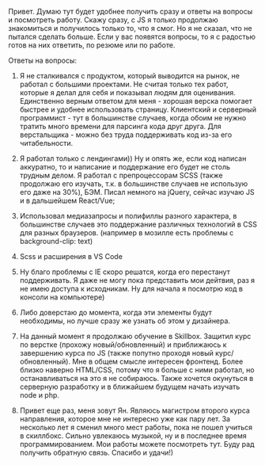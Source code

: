 Привет. Думаю тут будет удобнее получить сразу и ответы на вопросы и посмотреть работу. Скажу сразу, с JS я только продолжаю знакомиться и получилось только то, что я смог. Но я не сказал, что не пытался сделать больше. Если у вас появятся вопросы, то я с радостью готов на них ответить, по резюме или по работе.

Ответы на вопросы: 
1) Я не сталкивался с продуктом, который выводится на рынок, не работал с большими проектами. Не считая только тех работ, которые я делал для себя и показывал людям для оценивания. Единственно верным ответом для меня - хорошая верска помогает быстрее и удобнее использовать страницу. Клиентский и серверный программист - тут в большинстве случаев, когда обоим не нужно тратить много времени для парсинга кода друг друга. Для верстальщика - можно без труда поддерживать код из-за его читабельности.

2) Я работал только с лендингами))
  Ну и опять же, если код написан аккуратно, то и написание и поддержание его будет не столь трудным делом.
  Я работал с препроцессорам SCSS (также продолжаю его изучать, т.к. в большинстве случаев не использую его даже на 30%), БЭМ.
  Писал немного на jQuery, сейчас изучаю JS и в дальшейшем React/Vue;

3) Использовал медиазапросы и полифиллы разного характера, в большинстве случаев это поддержание различных технологий в CSS для разных браузеров. (например в мозилле есть проблемы с background-clip: text)   

4) Scss и расширения в VS Code

5) Ну благо проблемы с IE скоро решатся, когда его перестанут поддерживать. Я даже не могу пока представить мои дейтвия, раз я не имею доступа к исходникам. Ну для начала я посмотрю код в консоли на компьютере)

6) Либо доверстаю до момента, когда эти элементы будут необходимы, но лучше сразу же узнать об этом у дизайнера.

7) На данный момент я продолжаю обучение в Skillbox. Защитил курс по верстке (прохожу новый/обновленный) и приближаюсь к завершению курса по JS (также попутно проходя новый курс/обновленный). Мне в общем смысле интересен фронтенд. Более близко наверно HTML/CSS, потому что я больше с ними работал, но останавливаться на это я не собираюсь. Также хочется окунуться в серверную разработку и в ближайшем будущем начать изучать node и php.

8) Привет еще раз, меня зовут Ян. Являюсь магистром второго курса направления, которое мне не интересно уже как пару лет. За несколько лет я сменил много мест работы, пока не пошел учиться в скиллбокс. Сильно увлекаюсь музыкой, ну и в последнее время программированием. Мои работы можете посмотреть тут. Буду рад получить обратную связь. Спасибо и удачи!) 
